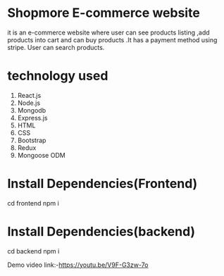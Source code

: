 # Shopmore E-commerce website
 
it is an e-commerce website where user  can see products listing ,add products into cart and can buy products .It has a payment method using stripe. User can search products.

# technology used

1. React.js
2. Node.js
3. Mongodb
4. Express.js
5. HTML
6. CSS
7. Bootstrap
8. Redux
9. Mongoose ODM

# Install Dependencies(Frontend)
 cd frontend 
 npm i


# Install Dependencies(backend)
 cd backend 
 npm i

Demo video link:-https://youtu.be/V9F-G3zw-7o
